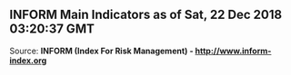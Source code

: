 ## INFORM Main Indicators as of Sat, 22 Dec 2018 03:20:37 GMT

Source: **INFORM (Index For Risk Management) - http://www.inform-index.org**